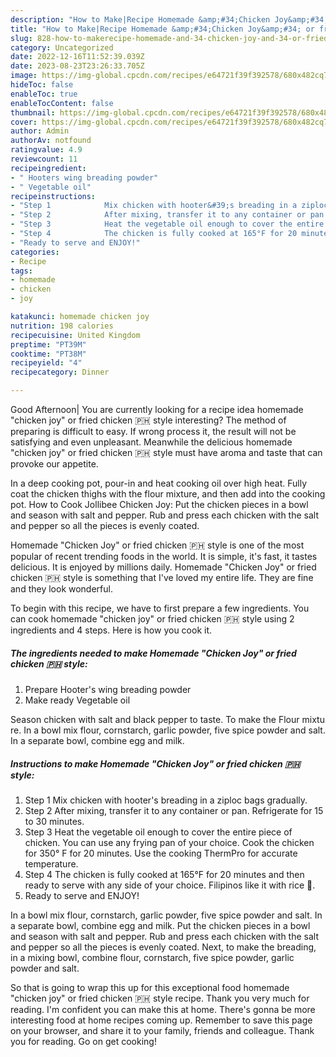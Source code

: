 ```yaml
---
description: "How to Make|Recipe Homemade &amp;#34;Chicken Joy&amp;#34; or fried chicken 🇵🇭 style {That is Delicious"
title: "How to Make|Recipe Homemade &amp;#34;Chicken Joy&amp;#34; or fried chicken 🇵🇭 style {That is Delicious"
slug: 828-how-to-makerecipe-homemade-and-34-chicken-joy-and-34-or-fried-chicken-style-that-is-delicious
category: Uncategorized
date: 2022-12-16T11:52:39.039Z
date: 2023-08-23T23:26:33.705Z
image: https://img-global.cpcdn.com/recipes/e64721f39f392578/680x482cq70/homemade-chicken-joy-or-fried-chicken-style-recipe-main-photo.jpg
hideToc: false
enableToc: true
enableTocContent: false
thumbnail: https://img-global.cpcdn.com/recipes/e64721f39f392578/680x482cq70/homemade-chicken-joy-or-fried-chicken-style-recipe-main-photo.jpg
cover: https://img-global.cpcdn.com/recipes/e64721f39f392578/680x482cq70/homemade-chicken-joy-or-fried-chicken-style-recipe-main-photo.jpg
author: Admin
authorAv: notfound
ratingvalue: 4.9
reviewcount: 11
recipeingredient:
- " Hooters wing breading powder"
- " Vegetable oil"
recipeinstructions:
- "Step 1            Mix chicken with hooter&#39;s breading in a ziploc bags gradually."
- "Step 2            After mixing, transfer it to any container or pan. Refrigerate for 15 to 30 minutes."
- "Step 3            Heat the vegetable oil enough to cover the entire piece of chicken. You can use any frying pan of your choice. Cook the chicken for 350° F for 20 minutes. Use the cooking ThermPro for accurate temperature."
- "Step 4            The chicken is fully cooked at 165°F for 20 minutes and then ready to serve with any side of your choice. Filipinos like it with rice 🍚."
- "Ready to serve and ENJOY!"
categories:
- Recipe
tags:
- homemade
- chicken
- joy

katakunci: homemade chicken joy 
nutrition: 198 calories
recipecuisine: United Kingdom
preptime: "PT39M"
cooktime: "PT38M"
recipeyield: "4"
recipecategory: Dinner

---
```



Good Afternoon| You are currently looking for a recipe idea homemade &#34;chicken joy&#34; or fried chicken 🇵🇭 style interesting? The method of preparing is difficult to easy. If wrong process it, the result will not be satisfying and even unpleasant. Meanwhile the delicious homemade &#34;chicken joy&#34; or fried chicken 🇵🇭 style must have aroma and taste that can provoke our appetite.





In a deep cooking pot, pour-in and heat cooking oil over high heat. Fully coat the chicken thighs with the flour mixture, and then add into the cooking pot. How to Cook Jollibee Chicken Joy: Put the chicken pieces in a bowl and season with salt and pepper. Rub and press each chicken with the salt and pepper so all the pieces is evenly coated.

Homemade &#34;Chicken Joy&#34; or fried chicken 🇵🇭 style is one of the most popular of recent trending foods in the world. It is simple, it's fast, it tastes delicious. It is enjoyed by millions daily. Homemade &#34;Chicken Joy&#34; or fried chicken 🇵🇭 style is something that I've loved my entire life. They are fine and they look wonderful.


To begin with this recipe, we have to first prepare a few ingredients. You can cook homemade &#34;chicken joy&#34; or fried chicken 🇵🇭 style using 2 ingredients and 4 steps. Here is how you cook it.

<!--inarticleads1-->

##### The ingredients needed to make Homemade &#34;Chicken Joy&#34; or fried chicken 🇵🇭 style:

1. Prepare  Hooter&#39;s wing breading powder
1. Make ready  Vegetable oil


Season chicken with salt and black pepper to taste. To make the Flour mixtu re. In a bowl mix flour, cornstarch, garlic powder, five spice powder and salt. In a separate bowl, combine egg and milk. 

<!--inarticleads2-->

##### Instructions to make Homemade &#34;Chicken Joy&#34; or fried chicken 🇵🇭 style:

1. Step 1            Mix chicken with hooter&#39;s breading in a ziploc bags gradually.
1. Step 2            After mixing, transfer it to any container or pan. Refrigerate for 15 to 30 minutes.
1. Step 3            Heat the vegetable oil enough to cover the entire piece of chicken. You can use any frying pan of your choice. Cook the chicken for 350° F for 20 minutes. Use the cooking ThermPro for accurate temperature.
1. Step 4            The chicken is fully cooked at 165°F for 20 minutes and then ready to serve with any side of your choice. Filipinos like it with rice 🍚.
1. Ready to serve and ENJOY!

In a bowl mix flour, cornstarch, garlic powder, five spice powder and salt. In a separate bowl, combine egg and milk. Put the chicken pieces in a bowl and season with salt and pepper. Rub and press each chicken with the salt and pepper so all the pieces is evenly coated. Next, to make the breading, in a mixing bowl, combine flour, cornstarch, five spice powder, garlic powder and salt. 

So that is going to wrap this up for this exceptional food homemade &#34;chicken joy&#34; or fried chicken 🇵🇭 style recipe. Thank you very much for reading. I'm confident you can make this at home. There's gonna be more interesting food at home recipes coming up. Remember to save this page on your browser, and share it to your family, friends and colleague. Thank you for reading. Go on get cooking!
